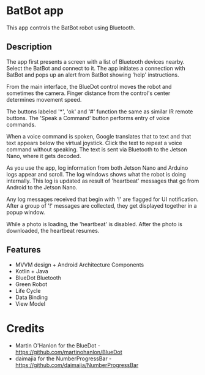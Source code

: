 # BatBot app
This app controls the BatBot robot using Bluetooth.

## Description

The app first presents a screen with a list of Bluetooth devices nearby.
Select the BatBot and connect to it. The app initiates a connection with
BatBot and pops up an alert from BatBot showing 'help' instructions.

From the main interface, the BlueDot control moves the robot and sometimes the camera.
Finger distance from the control's center determines movement speed.

The buttons labeled '*', 'ok' and '#' function the same as similar IR remote buttons.
The 'Speak a Command' button performs entry of voice commands.

When a voice command is spoken, Google translates that to text and that text appears
below the virtual joystick. Click the text to repeat a voice command without speaking.
The text is sent via Bluetooth to the Jetson Nano, where it gets decoded.

As you use the app, log information from both Jetson Nano and Arduino logs appear and scroll.
The log windows shows what the robot is doing internally.
This log is updated as result of 'heartbeat' messages that go from Android to the Jetson Nano.

Any log messages received that begin with '!' are flagged for UI notification.
After a group of '!' messages are collected, they get displayed together in a popup window.

While a photo is loading, the 'heartbeat' is disabled. After the photo is downloaded, the heartbeat resumes.


## Features
 * MVVM design + Android Architecture Components
 * Kotlin + Java
 * BlueDot Bluetooth
 * Green Robot
 * Life Cycle
 * Data Binding
 * View Model


# Credits
 * Martin O'Hanlon for the BlueDot - https://github.com/martinohanlon/BlueDot
 * daimajia for the NumberProgressBar - https://github.com/daimajia/NumberProgressBar

